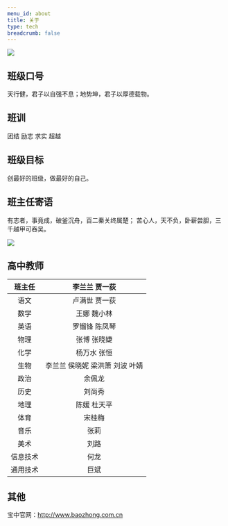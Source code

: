 ```yaml
---
menu_id: about
title: 关于
type: tech
breadcrumb: false
---
```


![](//hezhibocdn.migucloud.com/static//upload/201908/23/locnPGG1566553318376.jpg)

## 班级口号

天行健，君子以自强不息；地势坤，君子以厚德载物。

## 班训

团结 励志 求实 超越

## 班级目标

创最好的班级，做最好的自己。

## 班主任寄语

有志者，事竟成，破釜沉舟，百二秦关终属楚；
苦心人，天不负，卧薪尝胆，三千越甲可吞吴。

![](//image.baidu.com/search/down?url=https://ss2.meipian.me/users/72109688/cecdbb45ace2394740fb41e8df54aa4c.jpg)

## 高中教师

|  班主任  |         李兰兰 贾一荻          |
| :------: | :----------------------------: |
|   语文   |         卢满世 贾一荻          |
|   数学   |          王娜 魏小林           |
|   英语   |         罗镏锋 陈凤琴          |
|   物理   |          张博 张晓婕           |
|   化学   |          杨万水 张恒           |
|   生物   | 李兰兰 侯晓妮 梁洪箫 刘波 叶婧 |
|   政治   |             余佩龙             |
|   历史   |             刘尚秀             |
|   地理   |          陈媛 杜天平           |
|   体育   |             宋桂梅             |
|   音乐   |              张莉              |
|   美术   |              刘路              |
| 信息技术 |              何龙              |
| 通用技术 |              巨斌              |

## 其他

宝中官网：http://www.baozhong.com.cn
